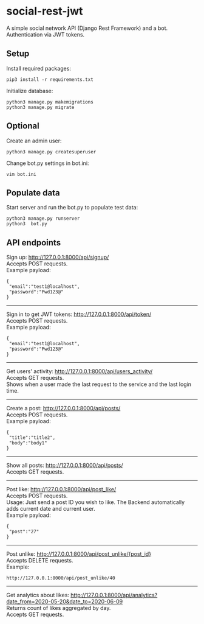 # social-rest-jwt
A simple social network API (Django Rest Framework) and a bot. Authentication via JWT tokens.

## Setup

Install required packages:
```
pip3 install -r requirements.txt
```

Initialize database:
```
python3 manage.py makemigrations
python3 manage.py migrate
```

## Optional

Create an admin user:
```
python3 manage.py createsuperuser
```

Change bot.py settings in bot.ini:
```
vim bot.ini
```

## Populate data

Start server and run the bot.py to populate test data:
```
python3 manage.py runserver
python3  bot.py
```

## API endpoints

Sign up: http://127.0.0.1:8000/api/signup/  
Accepts POST requests.  
Example payload:  
```
{
 "email":"test1@localhost",
 "password":"Pwd123@"
}
```
---
Sign in to get JWT tokens: http://127.0.0.1:8000/api/token/  
Accepts POST requests.  
Example payload:  
```
{
 "email":"test1@localhost",
 "password":"Pwd123@"
}
```
---
Get users' activity: http://127.0.0.1:8000/api/users_activity/  
Accepts GET requests.  
Shows when a user made the last request to the service and the last login time.
 
---
Create a post: http://127.0.0.1:8000/api/posts/  
Accepts POST requests.  
Example payload:  
```
{
 "title":"title2",
 "body":"body1"
}
```
---
Show all posts: http://127.0.0.1:8000/api/posts/  
Accepts GET requests.  

---
Post like: http://127.0.0.1:8000/api/post_like/  
Accepts POST requests.  
Usage: Just send a post ID you wish to like. The Backend automatically adds current date and current user.  
Example payload:
```
{
 "post":"27"
}
```
---
Post unlike: http://127.0.0.1:8000/api/post_unlike/{post_id}  
Accepts DELETE requests.  
Example:
```
http://127.0.0.1:8000/api/post_unlike/40
```
---
Get analytics about likes: http://127.0.0.1:8000/api/analytics?date_from=2020-05-20&date_to=2020-06-09  
Returns count of likes aggregated by day.  
Accepts GET requests.  
